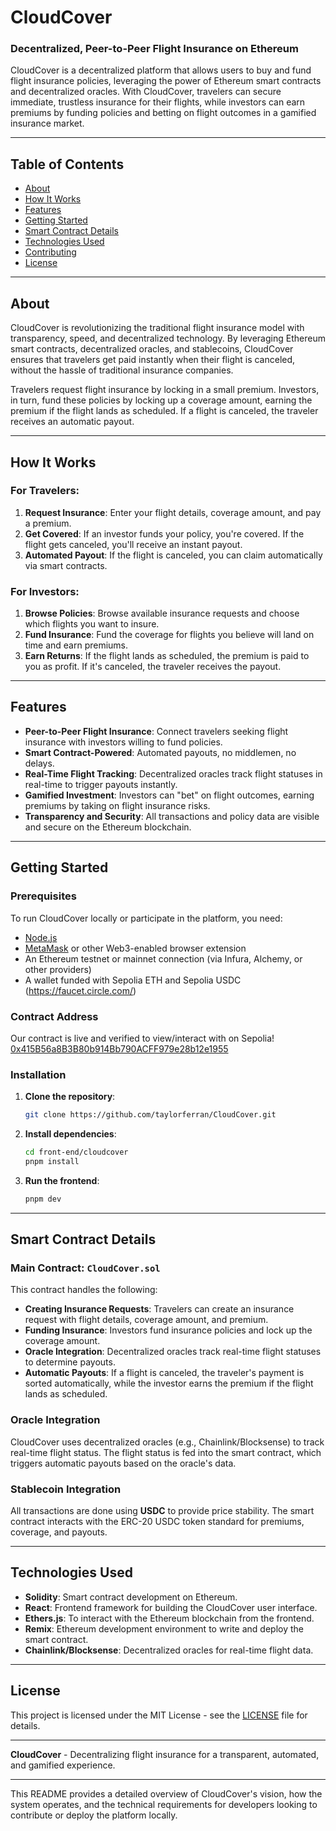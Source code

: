 # CloudCover

### Decentralized, Peer-to-Peer Flight Insurance on Ethereum

CloudCover is a decentralized platform that allows users to buy and fund flight insurance policies, leveraging the power of Ethereum smart contracts and decentralized oracles. With CloudCover, travelers can secure immediate, trustless insurance for their flights, while investors can earn premiums by funding policies and betting on flight outcomes in a gamified insurance market.

---

## Table of Contents

- [About](#about)
- [How It Works](#how-it-works)
- [Features](#features)
- [Getting Started](#getting-started)
- [Smart Contract Details](#smart-contract-details)
- [Technologies Used](#technologies-used)
- [Contributing](#contributing)
- [License](#license)

---

## About

CloudCover is revolutionizing the traditional flight insurance model with transparency, speed, and decentralized technology. By leveraging Ethereum smart contracts, decentralized oracles, and stablecoins, CloudCover ensures that travelers get paid instantly when their flight is canceled, without the hassle of traditional insurance companies.

Travelers request flight insurance by locking in a small premium. Investors, in turn, fund these policies by locking up a coverage amount, earning the premium if the flight lands as scheduled. If a flight is canceled, the traveler receives an automatic payout.

---

## How It Works

### For Travelers:
1. **Request Insurance**: Enter your flight details, coverage amount, and pay a premium.
2. **Get Covered**: If an investor funds your policy, you're covered. If the flight gets canceled, you'll receive an instant payout.
3. **Automated Payout**: If the flight is canceled, you can claim automatically via smart contracts.

### For Investors:
1. **Browse Policies**: Browse available insurance requests and choose which flights you want to insure.
2. **Fund Insurance**: Fund the coverage for flights you believe will land on time and earn premiums.
3. **Earn Returns**: If the flight lands as scheduled, the premium is paid to you as profit. If it's canceled, the traveler receives the payout.

---

## Features

- **Peer-to-Peer Flight Insurance**: Connect travelers seeking flight insurance with investors willing to fund policies.
- **Smart Contract-Powered**: Automated payouts, no middlemen, no delays.
- **Real-Time Flight Tracking**: Decentralized oracles track flight statuses in real-time to trigger payouts instantly.
- **Gamified Investment**: Investors can "bet" on flight outcomes, earning premiums by taking on flight insurance risks.
- **Transparency and Security**: All transactions and policy data are visible and secure on the Ethereum blockchain.

---

## Getting Started

### Prerequisites

To run CloudCover locally or participate in the platform, you need:

- [Node.js](https://nodejs.org/)
- [MetaMask](https://metamask.io/) or other Web3-enabled browser extension
- An Ethereum testnet or mainnet connection (via Infura, Alchemy, or other providers)
- A wallet funded with Sepolia ETH and Sepolia USDC (https://faucet.circle.com/)

### Contract Address

Our contract is live and verified to view/interact with on Sepolia!
[0x415B56a8B3B80b914Bb790ACFF979e28b12e1955](https://sepolia.etherscan.io/address/0x415b56a8b3b80b914bb790acff979e28b12e1955)

### Installation

1. **Clone the repository**:

    ```bash
    git clone https://github.com/taylorferran/CloudCover.git
    ```

2. **Install dependencies**:

    ```bash
    cd front-end/cloudcover
    pnpm install
    ```

5. **Run the frontend**:

    ```bash
    pnpm dev
    ```

---

## Smart Contract Details

### Main Contract: `CloudCover.sol`

This contract handles the following:

- **Creating Insurance Requests**: Travelers can create an insurance request with flight details, coverage amount, and premium.
- **Funding Insurance**: Investors fund insurance policies and lock up the coverage amount.
- **Oracle Integration**: Decentralized oracles track real-time flight statuses to determine payouts.
- **Automatic Payouts**: If a flight is canceled, the traveler's payment is sorted automatically, while the investor earns the premium if the flight lands as scheduled.

### Oracle Integration
CloudCover uses decentralized oracles (e.g., Chainlink/Blocksense) to track real-time flight status. The flight status is fed into the smart contract, which triggers automatic payouts based on the oracle's data.

### Stablecoin Integration
All transactions are done using **USDC** to provide price stability. The smart contract interacts with the ERC-20 USDC token standard for premiums, coverage, and payouts.

---

## Technologies Used

- **Solidity**: Smart contract development on Ethereum.
- **React**: Frontend framework for building the CloudCover user interface.
- **Ethers.js**: To interact with the Ethereum blockchain from the frontend.
- **Remix**: Ethereum development environment to write and deploy the smart contract.
- **Chainlink/Blocksense**: Decentralized oracles for real-time flight data.
---

## License

This project is licensed under the MIT License - see the [LICENSE](LICENSE) file for details.

---

**CloudCover** - Decentralizing flight insurance for a transparent, automated, and gamified experience.

---

This README provides a detailed overview of CloudCover's vision, how the system operates, and the technical requirements for developers looking to contribute or deploy the platform locally.
